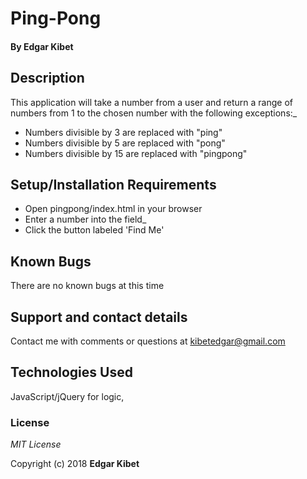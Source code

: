 # Ping-Pong


#### By **Edgar Kibet**

## Description

This application will take a number from a user and return a range of numbers from 1 to the chosen number with the following exceptions:_

* Numbers divisible by 3 are replaced with "ping"
* Numbers divisible by 5 are replaced with "pong"
* Numbers divisible by 15 are replaced with "pingpong"

## Setup/Installation Requirements

* Open pingpong/index.html in your browser
* Enter a number into the field_
* Click the button labeled 'Find Me'


## Known Bugs

There are no known bugs at this time

## Support and contact details

Contact me with comments or questions at kibetedgar@gmail.com

## Technologies Used

JavaScript/jQuery for logic,

### License

*MIT License*

Copyright (c) 2018 **Edgar Kibet**

